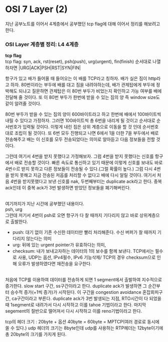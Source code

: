 <h1>OSI 7 Layer (2)</h1>

지난 공부노트를 이어서 4계층에서 공부했던 tcp flag에 대해 이어서 정리를 해보려고 한다.

<h3>OSI Layer 계층별 정리: L4 4계층</h3>

**tcp flag** <br>
tcp flag: syn, ack, rst(reset), psh(push), urg(urgent), fin(finish)
순서대로 나열하자면 |URG|ACK|PSH|RST|SYN|FIN|

항구가 있고 배가 들어올 때 들어오는 이 배를 TCP라고 칭하자.
배가 실은 짐이 http라고 하자.
80번이라는 부두에 배를 대고 짐을 내려야하는데, 배가 관제탑에게 부두에 정박해도 되냐고 질문하면 관제탑은 이 80번 부두가 비었는지 확인하고 가능 여부를 배에 전달해 줄 것이다.
또 이 80번 부두가 한번에 받을 수 있는 짐의 양 즉 window size도 같이 알려줄 것이다.

80번 부두가 받을 수 있는 짐의 양이 600바이트라고 하고 한번에 배에서 100바이트씩 내릴 수 있다고 가정하자.
그러면 100바이트씩 총 6번을 내리게 될 것이고 순서대로 순서번호가 입력될 것이다.
이렇게 내린 짐은 상위 계층으로 이동을 할 것 인데 순서번호 대로 조립이 될 것이다.
또 6번 모두 진행되고 나면 6에서 1을 더한 7을 부두에서 배로 전송해주고 배는 이 신호를 모두 전송되었다는 의미로 알아듣고 다음 정보들을 전할 것이다.

그런데 여기서 4번을 받지 못했다고 가정해보자.
그럼 4번을 받지 못했다는 신호를 항구에서 배로 전송할 것이다.
빠른 속도로 통신하고 있기 때문에 이렇게 신호를 보내도 바로 4번ㅇ르 받지 못하고 다른 정보들이 전송될 수 있다.(그럴 확률이 높다.)
그럼 다시 4번을 받지 못해고 지금 전송된 저옵를 처리할 수 없다고 배에 다시 알릴 것이다.
여기서 처음 4번을 받지못했다고 보낸 신호를 nak, 두번째부터는 duplicate ack라고 한다.
중복 ack인데 이 중복 ack가 3번 발생하면 받았던 정보들을 폐기해버린다.

<br>
여기까지가 지난 시간에 공부했던 내용이다.

<br>
psh, urg <br>
그런데 저기서 4번이 psh로 오면 항구가 다 찰 때까지 기다리지 않고 바로 상위계층으로 출발한다.

* push: 대기 없이 기존 수신한 데이터만 빨리 처리해준다. 수신 버퍼가 찰 때까지 기다리지 않는다는 의미
* urg: 뒤에 있는 urgent pointer가 유효하다는 의미, 
* checksum: 내가 보내고자하는 데이터의 1의 보수를 함께 보낸다. TCP에서는 필수로 사용, UDP는 옵션, IPv4필수, IPv6 기능삭제/ TCP의 경우 checksum으로 인해 오류가 발생하였다면 재전송을 요구한다.

<br>
처음에 TCP를 이용하여 데이터를 전송하게 되면 1 segment에서 출발하여 지수적으로 증가한다.
slow start 구간, ss구간이라고 한다.
duplicate ack가 발생하면 그 순간부터 승수적 증가(+1씩 증가)가 시작된다.
이 구간을 congestion avoidance 혼잡회피구간, ca구간이라고 부른다.
duplicate ack가 3번 발생되는 지점, RTO시간이 다 되었을 때 1segment로 내려가서 다시 시작하고 이를 tahoe 기법이라고 한다.
마지막 segement의 절반으로 떨어져서 다시 시작하고 이를 reno기법이라고 한다.

<br>


tcp의 헤더 크기 : 20byte + 옵션 40byte = 60byte = MPTCP(여러 경로로 동시에 쏠 수 있다.)
udp 헤더의 크기는 8byte인데 udp를 사용하는 RTP헤더는 12byte이기에 총 20byte의 크기를 가지게 된다.





